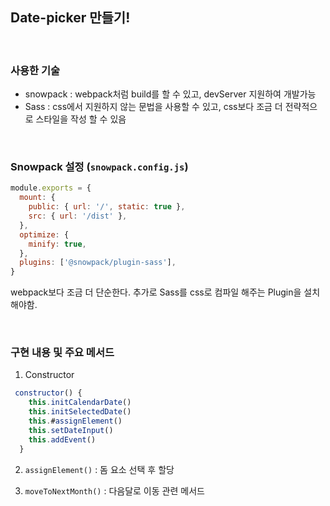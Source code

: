 ## Date-picker 만들기!

<br>

### 사용한 기술

- snowpack : webpack처럼 build를 할 수 있고, devServer 지원하여 개발가능
- Sass : css에서 지원하지 않는 문법을 사용할 수 있고, css보다 조금 더 전략적으로 스타일을 작성 할 수 있음

<br>

### Snowpack 설정 (`snowpack.config.js`)

```js
module.exports = {
  mount: {
    public: { url: '/', static: true },
    src: { url: '/dist' },
  },
  optimize: {
    minify: true,
  },
  plugins: ['@snowpack/plugin-sass'],
}
```

webpack보다 조금 더 단순한다. 추가로 Sass를 css로 컴파일 해주는 Plugin을 설치해야함.

<br>

### 구현 내용 및 주요 메서드

1. Constructor

```js
 constructor() {
    this.initCalendarDate()
    this.initSelectedDate()
    this.#assignElement()
    this.setDateInput()
    this.addEvent()
  }
```

2. `assignElement()` : 돔 요소 선택 후 할당

3. `moveToNextMonth()` : 다음달로 이동 관련 메서드
